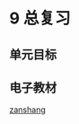 # 9 总复习

## 单元目标


## 电子教材

<Ebook grade="xxsx6a" :pages="110" :paged="115" ></Ebook>

[zanshang](../res/zanshang.md ':include')